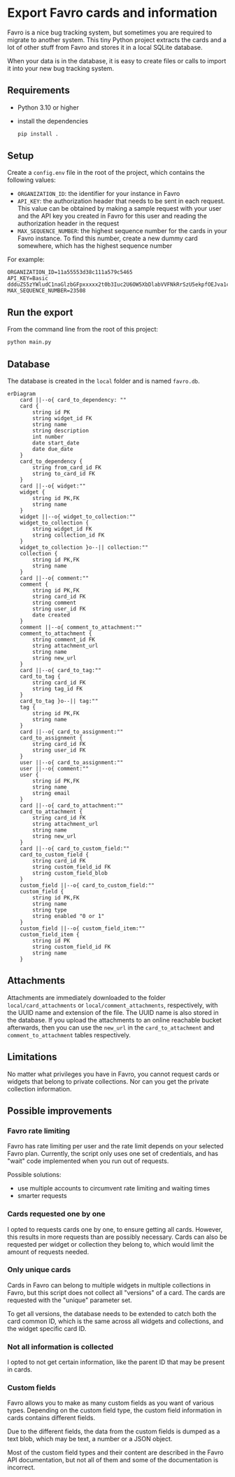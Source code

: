 # Export Favro cards and information

Favro is a nice bug tracking system, but sometimes you are required to migrate to another system. This tiny Python project extracts the cards and a lot of other stuff from Favro and stores it in a local SQLite database.

When your data is in the database, it is easy to create files or calls to import it into your new bug tracking system.

## Requirements

- Python 3.10 or higher
- install the dependencies

  ```zsh
  pip install .
  ```

## Setup

Create a `config.env` file in the root of the project, which contains the following values:

- `ORGANIZATION_ID`: the identifier for your instance in Favro
- `API_KEY`: the authorization header that needs to be sent in each request. This value can be obtained by making a sample request with your user and the API key you created in Favro for this user and reading the authorization header in the request
- `MAX_SEQUENCE_NUMBER`: the highest sequence number for the cards in your Favro instance. To find this number, create a new dummy card somewhere, which has the highest sequence number

For example:

``` text
ORGANIZATION_ID=11a55553d38c111a579c5465
API_KEY=Basic ddduZS5zYWludC1naGlzbGFpxxxxx2t0b3Iuc2U6OW5XbDlabVVFNkRrSzU5ekpfOEJva1c2ejRjTnJNVlblablabla==
MAX_SEQUENCE_NUMBER=23508
```

## Run the export

From the command line from the root of this project:

```zsh
python main.py
```

## Database

The database is created in the `local` folder and is named `favro.db`.

```mermaid
erDiagram
    card ||--o{ card_to_dependency: ""
    card {
        string id PK
        string widget_id FK
        string name
        string description
        int number
        date start_date
        date due_date
    }
    card_to_dependency {
        string from_card_id FK
        string to_card_id FK
    }
    card ||--o{ widget:""
    widget {
        string id PK,FK
        string name
    }
    widget ||--o{ widget_to_collection:""
    widget_to_collection {
        string widget_id FK
        string collection_id FK
    }
    widget_to_collection }o--|| collection:""
    collection {
        string id PK,FK
        string name
    }
    card ||--o{ comment:""
    comment {
        string id PK,FK
        string card_id FK
        string comment
        string user_id FK
        date created
    }
    comment ||--o{ comment_to_attachment:""
    comment_to_attachment {
        string comment_id FK
        string attachment_url
        string name
        string new_url
    }
    card ||--o{ card_to_tag:""
    card_to_tag {
        string card_id FK
        string tag_id FK
    }
    card_to_tag }o--|| tag:""
    tag {
        string id PK,FK
        string name
    }
    card ||--o{ card_to_assignment:""
    card_to_assignment {
        string card_id FK
        string user_id FK
    }
    user ||--o{ card_to_assignment:""
    user ||--o{ comment:""
    user {
        string id PK,FK
        string name
        string email
    }
    card ||--o{ card_to_attachment:""
    card_to_attachment {
        string card_id FK
        string attachment_url
        string name
        string new_url
    }
    card ||--o{ card_to_custom_field:""
    card_to_custom_field {
        string card_id FK
        string custom_field_id FK
        string custom_field_blob
    }
    custom_field ||--o{ card_to_custom_field:""
    custom_field {
        string id PK,FK
        string name
        string type
        string enabled "0 or 1"
    }
    custom_field ||--o{ custom_field_item:""
    custom_field_item {
        string id PK
        string custom_field_id FK
        string name
    }

```

## Attachments

Attachments are immediately downloaded to the folder `local/card_attachments` or `local/comment_attachments`, respectively, with the UUID name and extension of the file. The UUID name is also stored in the database. If you upload the attachments to an online reachable bucket afterwards, then you can use the `new_url` in the `card_to_attachment` and `comment_to_attachment` tables respectively.

## Limitations

No matter what privileges you have in Favro, you cannot request cards or widgets that belong to private collections. Nor can you get the private collection information.

## Possible improvements

### Favro rate limiting

Favro has rate limiting per user and the rate limit depends on your selected Favro plan. Currently, the script only uses one set of credentials, and has "wait" code implemented when you run out of requests.

Possible solutions:

- use multiple accounts to circumvent rate limiting and waiting times
- smarter requests

### Cards requested one by one

I opted to requests cards one by one, to ensure getting all cards. However, this results in more requests than are possibly necessary. Cards can also be requested per widget or collection they belong to, which would limit the amount of requests needed.

### Only unique cards

Cards in Favro can belong to multiple widgets in multiple collections in Favro, but this script does not collect all "versions" of a card. The cards are requested with the "unique" parameter set.

To get all versions, the database needs to be extended to catch both the card common ID, which is the same across all widgets and collections, and the widget specific card ID.

### Not all information is collected

I opted to not get certain information, like the parent ID that may be present in cards.

### Custom fields

Favro allows you to make as many custom fields as you want of various types. Depending on the custom field type, the custom field information in cards contains different fields.

Due to the different fields, the data from the custom fields is dumped as a text blob, which may be text, a number or a JSON object.

Most of the custom field types and their content are described in the Favro API documentation, but not all of them and some of the documentation is incorrect.
